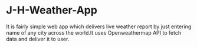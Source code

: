 # J-H-Weather-App
It is fairly simple web app which delivers live weather report by just entering name of any city across the world.It uses Openweathermap API to fetch data and deliver it to user.
